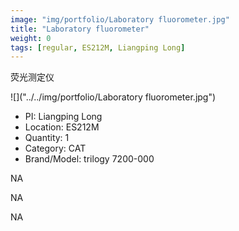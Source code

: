 ```yaml
---
image: "img/portfolio/Laboratory fluorometer.jpg"
title: "Laboratory fluorometer"
weight: 0
tags: [regular, ES212M, Liangping Long]
---
```


荧光测定仪

<!--more-->

![]("../../img/portfolio/Laboratory fluorometer.jpg")

- PI: Liangping Long
- Location: ES212M
- Quantity: 1
- Category: CAT
- Brand/Model: trilogy 7200-000

NA

NA

NA
